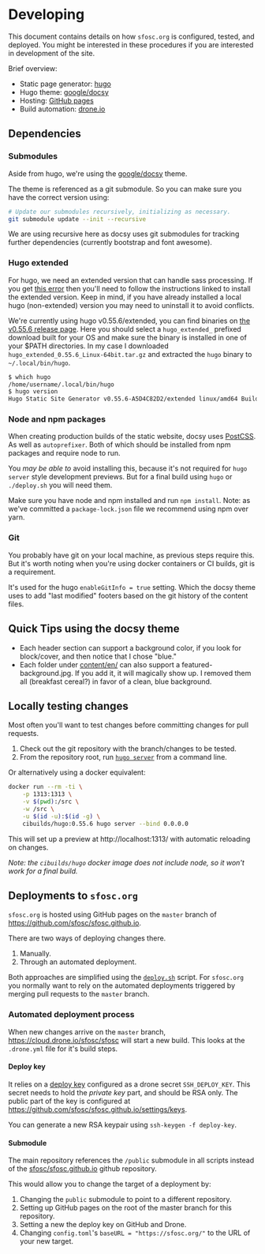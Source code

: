 # Developing

This document contains details on how `sfosc.org` is configured, tested, and deployed.
You might be interested in these procedures if you are interested in development of the site.

Brief overview:
- Static page generator: [hugo](https://gohugo.io/)
- Hugo theme: [google/docsy](https://github.com/google/docsy)
- Hosting: [GitHub pages](https://pages.github.com/)
- Build automation: [drone.io](https://drone.io/)

## Dependencies

### Submodules

Aside from hugo, we're using the [google/docsy](https://github.com/google/docsy) theme.

The theme is referenced as a git submodule. So you can make sure you have the correct version using:

```sh
# Update our submodules recursively, initializing as necessary.
git submodule update --init --recursive
```

We are using recursive here as docsy uses git submodules for tracking further dependencies (currently bootstrap and font awesome).

### Hugo extended

For hugo, we need an extended version that can handle sass processing.
If you get [this error](https://gohugo.io/troubleshooting/faq/#i-get-this-feature-is-not-available-in-your-current-hugo-version)
then you'll need to follow the instructions linked to install the extended version.
Keep in mind, if you have already installed a local hugo (non-extended) version you may need to uninstall it to avoid conflicts.

We're currently using hugo v0.55.6/extended, you can find binaries on [the v0.55.6 release page](https://github.com/gohugoio/hugo/releases/tag/v0.55.6).
Here you should select a `hugo_extended_` prefixed download built for your OS and make sure the binary is installed in one of your $PATH directories.
In my case I downloaded `hugo_extended_0.55.6_Linux-64bit.tar.gz` and extracted the `hugo` binary to `~/.local/bin/hugo`.

```sh
$ which hugo
/home/username/.local/bin/hugo
$ hugo version
Hugo Static Site Generator v0.55.6-A5D4C82D2/extended linux/amd64 BuildDate: 2019-05-18T08:08:34Z
```

### Node and npm packages

When creating production builds of the static website, docsy uses [PostCSS](https://gohugo.io/hugo-pipes/postcss/).
As well as `autoprefixer`. Both of which should be installed from npm packages and require node to run.

You _may be able to_ avoid installing this, because it's not required for `hugo server` style development previews.
But for a final build using `hugo` or `./deploy.sh` you will need them.

Make sure you have node and npm installed and run `npm install`.
Note: as we've committed a `package-lock.json` file we recommend using npm over yarn.

### Git

You probably have git on your local machine, as previous steps require this.
But it's worth noting when you're using docker containers or CI builds, git is a requirement.

It's used for the hugo `enableGitInfo = true` setting.
Which the docsy theme uses to add "last modified" footers based on the git history of the content files.

## Quick Tips using the docsy theme

 - Each header section can support a background color, if you look for block/cover, and then notice that I chose "blue."
 - Each folder under [content/en/](content/en) can also support a featured-background.jpg. If you add it, it will magically show up. I removed them all (breakfast cereal?) in favor of a clean, blue background.

## Locally testing changes

Most often you'll want to test changes before committing changes for pull requests.

1. Check out the git repository with the branch/changes to be tested.
2. From the repository root, run [`hugo server`](https://gohugo.io/commands/hugo_server/) from a command line.

Or alternatively using a docker equivalent:

```sh
docker run --rm -ti \
	-p 1313:1313 \
	-v $(pwd):/src \
	-w /src \
	-u $(id -u):$(id -g) \
	cibuilds/hugo:0.55.6 hugo server --bind 0.0.0.0
```

This will set up a preview at http://localhost:1313/ with automatic reloading on changes.

_Note: the `cibuilds/hugo` docker image does not include node, so it won't work for a final build._

## Deployments to `sfosc.org`

`sfosc.org` is hosted using GitHub pages on the `master` branch of https://github.com/sfosc/sfosc.github.io.

There are two ways of deploying changes there.

1. Manually.
2. Through an automated deployment.

Both approaches are simplified using the [`deploy.sh`](./deploy.sh) script.
For `sfosc.org` you normally want to rely on the automated deployments triggered
by merging pull requests to the `master` branch.

### Automated deployment process

When new changes arrive on the `master` branch, https://cloud.drone.io/sfosc/sfosc will start a new build.
This looks at the `.drone.yml` file for it's build steps.

#### Deploy key

It relies on a [deploy key](https://developer.github.com/v3/guides/managing-deploy-keys/#deploy-keys)
configured as a drone secret `SSH_DEPLOY_KEY`.
This secret needs to hold the _private key_ part, and should be RSA only.
The public part of the key is configured at https://github.com/sfosc/sfosc.github.io/settings/keys.

You can generate a new RSA keypair using `ssh-keygen -f deploy-key`.

#### Submodule

The main repository references the `/public` submodule in all scripts instead of the
[sfosc/sfosc.github.io](https://github.com/sfosc/sfosc.github.io) github repository.

This would allow you to change the target of a deployment by:

1. Changing the `public` submodule to point to a different repository.
1. Setting up GitHub pages on the root of the master branch for this repository.
1. Setting a new the deploy key on GitHub and Drone.
1. Changing `config.toml`'s `baseURL = "https://sfosc.org/"` to the URL of your new target.
